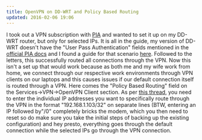 ```yaml
---
title: OpenVPN on DD-WRT and Policy Based Routing
updated: 2016-02-06 19:06
---
```


I took out a VPN subscription with [PIA](https://www.privateinternetaccess.com) and wanted to set it up on my DD-WRT router, but only for selected IPs.
It is all in the guide, my version of DD-WRT doesn't have the "User Pass Authentication" fields mentioned in the [official PIA docs](https://www.privateinternetaccess.com/pages/client-support/dd-wrt-openvpn) and I found a guide for that scenario [here](http://www.instructables.com/id/Configure-VPN-Settings-on-Older-DD-WRT-Routers-for/?ALLSTEPS). Followed to the letters, this successfully routed all connections through the VPN. 
Now this isn't a set up that would work because as both me and my wife work from home, we connect through our respective work environments through VPN clients on our laptops and this causes issues if our default connection itself is routed through a VPN. 
Here comes the "Policy Based Routing" field on the Services->VPN->OpenVPN Client section. As per [this thread](https://www.privateinternetaccess.com/forum/discussion/17495/dd-wrt-with-openvpn-and-policy-based-routing-setup), you need to enter the individual IP addresses you want to specifically route through the VPN in the format "192.168.1.103/32" on separate lines (BTW, entering an IP followed by"/0" completely bricks the modem, which you then need to reset so do make sure you take the initial steps of backing up the existing configuration) and hey presto, everything goes through the default connection while the selected IPs go through the VPN connection.